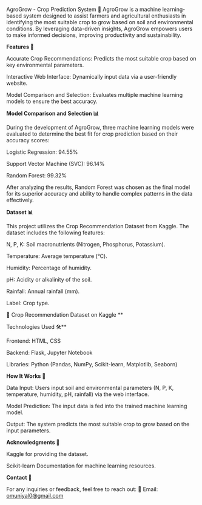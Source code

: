 AgroGrow - Crop Prediction System 🌱
AgroGrow is a machine learning-based system designed to assist farmers and agricultural enthusiasts in identifying the most suitable crop to grow based on soil and environmental conditions. By leveraging data-driven insights, AgroGrow empowers users to make informed decisions, improving productivity and sustainability.

**Features 🚀**


Accurate Crop Recommendations: Predicts the most suitable crop based on key environmental parameters.

Interactive Web Interface: Dynamically input data via a user-friendly website.

Model Comparison and Selection: Evaluates multiple machine learning models to ensure the best accuracy.

**Model Comparison and Selection 📊**


During the development of AgroGrow, three machine learning models were evaluated to determine the best fit for crop prediction based on their accuracy scores:

Logistic Regression: 94.55%

Support Vector Machine (SVC): 96.14%

Random Forest: 99.32%

After analyzing the results, Random Forest was chosen as the final model for its superior accuracy and ability to handle complex patterns in the data effectively.

**Dataset 📊**


This project utilizes the Crop Recommendation Dataset from Kaggle. The dataset includes the following features:

N, P, K: Soil macronutrients (Nitrogen, Phosphorus, Potassium).

Temperature: Average temperature (°C).

Humidity: Percentage of humidity.

pH: Acidity or alkalinity of the soil.

Rainfall: Annual rainfall (mm).

Label: Crop type.

🔗 Crop Recommendation Dataset on Kaggle
**

Technologies Used 🛠️**


Frontend: HTML, CSS

Backend: Flask, Jupyter Notebook

Libraries: Python (Pandas, NumPy, Scikit-learn, Matplotlib, Seaborn)

**How It Works 🤖**


Data Input: Users input soil and environmental parameters (N, P, K, temperature, humidity, pH, rainfall) via the web interface.

Model Prediction: The input data is fed into the trained machine learning model.

Output: The system predicts the most suitable crop to grow based on the input parameters.

**Acknowledgments 🙏**


Kaggle for providing the dataset.

Scikit-learn Documentation for machine learning resources.

**Contact 📧**


For any inquiries or feedback, feel free to reach out:
📩 Email: omuniyal0@gmail.com



